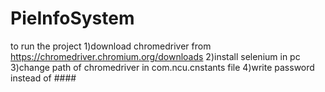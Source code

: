 # PieInfoSystem
to run the project
1)download chromedriver from https://chromedriver.chromium.org/downloads
2)install selenium in pc 
3)change path of chromedriver in com.ncu.cnstants file 
4)write password instead of ####

